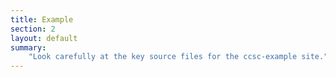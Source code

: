 ```yaml
---
title: Example
section: 2
layout: default
summary:
    "Look carefully at the key source files for the ccsc-example site."
---
```



